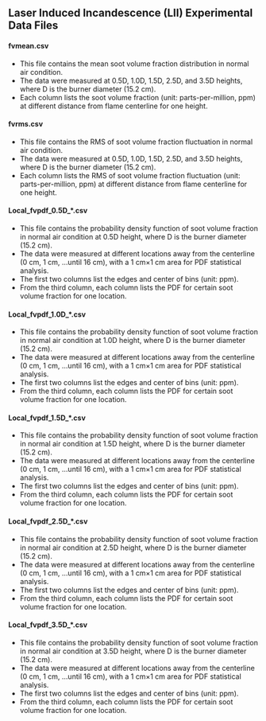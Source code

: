 ## Laser Induced Incandescence (LII) Experimental Data Files

#### fvmean.csv
* This file contains the mean soot volume fraction distribution in normal air condition.
* The data were measured at 0.5D, 1.0D, 1.5D, 2.5D, and 3.5D heights, where D is the burner diameter (15.2 cm).
* Each column lists the soot volume fraction (unit: parts-per-million, ppm) at different distance from flame centerline for one height.

#### fvrms.csv
* This file contains the RMS of soot volume fraction fluctuation in normal air condition.
* The data were measured at 0.5D, 1.0D, 1.5D, 2.5D, and 3.5D heights, where D is the burner diameter (15.2 cm).
* Each column lists the RMS of soot volume fraction fluctuation (unit: parts-per-million, ppm) at different distance from flame centerline for one height.

#### Local_fvpdf_0.5D_*.csv
* This file contains the probability density function of soot volume fraction in normal air condition at 0.5D height, where D is the burner diameter (15.2 cm).
* The data were measured at different locations away from the centerline (0 cm, 1 cm, …until 16 cm), with a 1 cm×1 cm area for PDF statistical analysis.
* The first two columns list the edges and center of bins (unit: ppm).
* From the third column, each column lists the PDF for certain soot volume fraction for one location.

#### Local_fvpdf_1.0D_*.csv
* This file contains the probability density function of soot volume fraction in normal air condition at 1.0D height, where D is the burner diameter (15.2 cm).
* The data were measured at different locations away from the centerline (0 cm, 1 cm, …until 16 cm), with a 1 cm×1 cm area for PDF statistical analysis.
* The first two columns list the edges and center of bins (unit: ppm).
* From the third column, each column lists the PDF for certain soot volume fraction for one location.

#### Local_fvpdf_1.5D_*.csv
* This file contains the probability density function of soot volume fraction in normal air condition at 1.5D height, where D is the burner diameter (15.2 cm).
* The data were measured at different locations away from the centerline (0 cm, 1 cm, …until 16 cm), with a 1 cm×1 cm area for PDF statistical analysis.
* The first two columns list the edges and center of bins (unit: ppm).
* From the third column, each column lists the PDF for certain soot volume fraction for one location.

#### Local_fvpdf_2.5D_*.csv
* This file contains the probability density function of soot volume fraction in normal air condition at 2.5D height, where D is the burner diameter (15.2 cm).
* The data were measured at different locations away from the centerline (0 cm, 1 cm, …until 16 cm), with a 1 cm×1 cm area for PDF statistical analysis.
* The first two columns list the edges and center of bins (unit: ppm).
* From the third column, each column lists the PDF for certain soot volume fraction for one location.

#### Local_fvpdf_3.5D_*.csv
* This file contains the probability density function of soot volume fraction in normal air condition at 3.5D height, where D is the burner diameter (15.2 cm).
* The data were measured at different locations away from the centerline (0 cm, 1 cm, …until 16 cm), with a 1 cm×1 cm area for PDF statistical analysis.
* The first two columns list the edges and center of bins (unit: ppm).
* From the third column, each column lists the PDF for certain soot volume fraction for one location.


